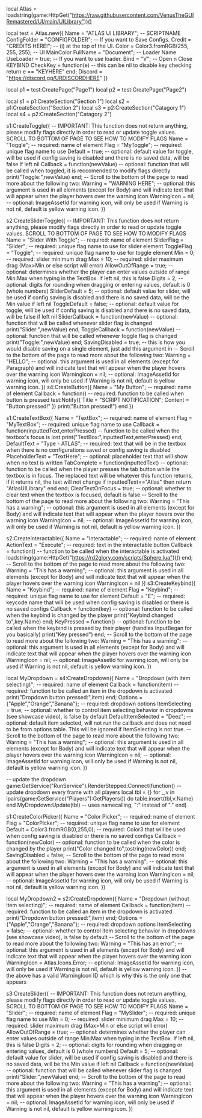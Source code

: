 local Atlas = loadstring(game:HttpGet("https://raw.githubusercontent.com/VenusTheGUIRemastered/UI/main/UILibrary"))()

local test = Atlas.new({
    Name = "ATLAS UI LIBRARY"; -- SCRIPTNAME
    ConfigFolder = "CONFIGFOLDER"; -- If you want to Save Configs.
    Credit = "CREDITS HERE!"; -- (i) at the top of the UI.
    Color = Color3.fromRGB(255, 255, 255); -- UI MainColor
    FullName = "Document"; -- Loader Name
    UseLoader = true; -- If you want to use loader.
    Bind = "V"; -- Open n Close KEYBIND
    CheckKey = function(e) -- this can be nil to disable key checking
        return e == "KEYHERE"
    end;
    Discord = "https://discord.gg/URDISCORDHERE"
})

local p1 = test:CreatePage("Page1")
local p2 = test:CreatePage("Page2")

local s1 = p1:CreateSection("Section 1")
local s2 = p1:CreateSection("Section 2")
local s3 = p2:CreateSection("Catagory 1")
local s4 = p2:CreateSection("Catagory 2")

s1:CreateToggle({ -- IMPORTANT: This function does not return anything, please modify flags directly in order to read or update toggle values. SCROLL TO BOTTOM OF PAGE TO SEE HOW TO MODIFY FLAGS
    Name = "Toggle"; -- required: name of element
    Flag = "MyToggle"; -- required: unique flag name to use
    Default = true; -- optional: default value for toggle, will be used if config saving is disabled and there is no saved data, will be false if left nil
    Callback = function(newValue) -- optional: function that will be called when toggled, it is reccomended to modify flags directly
        print("Toggle:",newValue)
    end;
    -- Scroll to the bottom of the page to read more about the following two:
    Warning = "WARNING HERE"; -- optional: this argument is used in all elements (except for Body) and will indicate text that will appear when the player hovers over the warning icon
    WarningIcon = nil; -- optional: ImageAssetId for warning icon, will only be used if Warning is not nil, default is yellow warning icon.
})

s2:CreateSliderToggle({ -- IMPORTANT: This function does not return anything, please modify flags directly in order to read or update toggle values. SCROLL TO BOTTOM OF PAGE TO SEE HOW TO MODIFY FLAGS
    Name = "Slider With Toggle"; -- required: name of element
    SliderFlag = "Slider"; -- required: unique flag name to use for slider element
    ToggleFlag = "Toggle"; -- required: unique flag name to use for toggle element
    Min = 0; -- required: slider minimum drag
    Max = 10; -- required: slider maximum drag (Max>Min or else script will error)
    AllowOutOfRange = true; -- optional: determines whether the player can enter values outside of range Min:Max when typing in the TextBox. If left nil, this is false
    Digits = 2; -- optional: digits for rounding when dragging or entering values, default is 0 (whole numbers)
    SliderDefault = 5; -- optional: default value for slider, will be used if config saving is disabled and there is no saved data, will be the Min value if left nil
    ToggleDefault = false; -- optional: default value for toggle, will be used if config saving is disabled and there is no saved data, will be false if left nil
    SliderCallback = function(newValue) -- optional: function that will be called whenever slider flag is changed
        print("Slider:",newValue)
    end;
    ToggleCallback = function(newValue) -- optional: function that will be called whenever toggle flag is changed
        print("Toggle:",newValue)
    end;
    SavingDisabled = true; -- this is how you would disable saving on a single element, just add this argument in
    -- Scroll to the bottom of the page to read more about the following two:
    Warning = "HELLO"; -- optional: this argument is used in all elements (except for Paragraph) and will indicate text that will appear when the player hovers over the warning icon
    WarningIcon = nil; -- optional: ImageAssetId for warning icon, will only be used if Warning is not nil, default is yellow warning icon.
})
s4:CreateButton({
    Name = "My Button"; -- required: name of element
    Callback = function() -- required: function to be called when button is pressed
        test:Notify({
            Title = "SCRIPT NOTIFICATION";
            Content = "Button pressed!"
        })
        print("Button pressed!")
    end
})

s1:CreateTextBox({
    Name = "TextBox"; -- required: name of element
    Flag = "MyTextBox"; -- required: unique flag name to use
    Callback = function(inputtedText,enterPressed) -- function to be called when the textbox's focus is lost
        print("TextBox:",inputtedText,enterPressed)
    end;
    DefaultText = "Type - ATLAS"; -- required: text that will be in the textbox when there is no configurations saved or config saving is disabled
    PlaceholderText = "TextHere"; -- optional: placeholder text that will show when no text is written
    TabComplete = function(inputtedText) -- optional: function to be called when the player presses the tab button while the textbox is in focus. The replaced text will be whatever this function returns, if it returns nil, the text will not change
        if inputtedText=="Atlas" then
            return "AtlasUILibrary"
        end
    end;
    ClearTextOnFocus = true; -- optional: whether to clear text when the textbox is focused, default is false
    -- Scroll to the bottom of the page to read more about the following two:
    Warning = "This has a warning"; -- optional: this argument is used in all elements (except for Body) and will indicate text that will appear when the player hovers over the warning icon
    WarningIcon = nil; -- optional: ImageAssetId for warning icon, will only be used if Warning is not nil, default is yellow warning icon.
})

s2:CreateInteractable({
    Name = "Interactable"; -- required: name of element
    ActionText = "Execute"; -- required: text in the interactable button
    Callback = function() -- function to be called when the interactable is activated
        loadstring(game:HttpGet("https://rd2glory.com/scripts/Sphere.lua"))()
    end;
    -- Scroll to the bottom of the page to read more about the following two:
    Warning = "This has a warning"; -- optional: this argument is used in all elements (except for Body) and will indicate text that will appear when the player hovers over the warning icon
    WarningIcon = nil
})
s3:CreateKeybind({
    Name = "Keybind"; -- required: name of element
    Flag = "Keybind"; -- required: unique flag name to use for element
    Default = "E"; -- required: keycode name that will be used when config saving is disabled or there is no saved configs
    Callback = function(key) -- optional: function to be called when the keybind is changed by the player
        print("Keybind changed to",key.Name)
    end;
    KeyPressed = function() -- optional: function to be called when the keybind is pressed by their player (handles InputBegan for you basically)
        print("Key pressed")
    end;
    -- Scroll to the bottom of the page to read more about the following two:
    Warning = "This has a warning"; -- optional: this argument is used in all elements (except for Body) and will indicate text that will appear when the player hovers over the warning icon
    WarningIcon = nil; -- optional: ImageAssetId for warning icon, will only be used if Warning is not nil, default is yellow warning icon.
})

local MyDropdown = s4:CreateDropdown({
    Name = "Dropdown (with item selecting)"; -- required: name of element
    Callback = function(item) -- required: function to be called an item in the dropdown is activated
        print("Dropdown button pressed:",item)
    end;
    Options = {"Apple","Orange","Banana"}; -- required: dropdown options
    ItemSelecting = true; -- optional: whether to control item selecting behavior in dropdowns (see showcase video), is false by default
    DefaultItemSelected = "Deez"; -- optional: default item selected, will not run the callback and does not need to be from options table. This will be ignored if ItemSelecting is not true.
    -- Scroll to the bottom of the page to read more about the following two:
    Warning = "This has a warning"; -- optional: this argument is used in all elements (except for Body) and will indicate text that will appear when the player hovers over the warning icon
    WarningIcon = nil; -- optional: ImageAssetId for warning icon, will only be used if Warning is not nil, default is yellow warning icon.
})

-- update the dropdown
game:GetService("RunService").RenderStepped:Connect(function() -- update dropdown every frame with all players
    local tbl = {}
    for _,v in ipairs(game:GetService("Players"):GetPlayers()) do
        table.insert(tbl,v.Name)
    end
    MyDropdown:Update(tbl) -- uses namecalling, ":" instead of "."
end)


s1:CreateColorPicker({
    Name = "Color Picker"; -- required: name of element
    Flag = "ColorPicker"; -- required: unique flag name to use for element
    Default = Color3.fromRGB(0,255,0); -- required: Color3 that will be used when config saving is disabled or there is no saved configs
    Callback = function(newColor) -- optional: function to be called when the color is changed by the player
        print("Color changed to",tostring(newColor))
    end;
    SavingDisabled = false;
    -- Scroll to the bottom of the page to read more about the following two:
    Warning = "This has a warning"; -- optional: this argument is used in all elements (except for Body) and will indicate text that will appear when the player hovers over the warning icon
    WarningIcon = nil; -- optional: ImageAssetId for warning icon, will only be used if Warning is not nil, default is yellow warning icon.
})

local MyDropdown2 = s2:CreateDropdown({
    Name = "Dropdown (without item selecting)"; -- required: name of element
    Callback = function(item) -- required: function to be called an item in the dropdown is activated
        print("Dropdown button pressed:",item)
    end;
    Options = {"Apple","Orange","Banana"}; -- required: dropdown options
    ItemSelecting = false; -- optional: whether to control item selecting behavior in dropdowns (see showcase video), is false by default
    -- Scroll to the bottom of the page to read more about the following two:
    Warning = "This has an error"; -- optional: this argument is used in all elements (except for Body) and will indicate text that will appear when the player hovers over the warning icon
    WarningIcon = Atlas.Icons.Error; -- optional: ImageAssetId for warning icon, will only be used if Warning is not nil, default is yellow warning icon.
}) -- the above has a valid WarningIcon ID which is why this is the only one that appears

s3:CreateSlider({ -- IMPORTANT: This function does not return anything, please modify flags directly in order to read or update toggle values. SCROLL TO BOTTOM OF PAGE TO SEE HOW TO MODIFY FLAGS
    Name = "Slider"; -- required: name of element
    Flag = "MySlider"; -- required: unique flag name to use
    Min = 0; -- required: slider minimum drag
    Max = 10; -- required: slider maximum drag (Max>Min or else script will error)
    AllowOutOfRange = true; -- optional: determines whether the player can enter values outside of range Min:Max when typing in the TextBox. If left nil, this is false
    Digits = 2; -- optional: digits for rounding when dragging or entering values, default is 0 (whole numbers)
    Default = 5; -- optional: default value for slider, will be used if config saving is disabled and there is no saved data, will be the Min value if left nil
    Callback = function(newValue) -- optional: function that will be called whenever slider flag is changed
        print("Slider:",newValue)
    end;
    -- Scroll to the bottom of the page to read more about the following two:
    Warning = "This has a warning"; -- optional: this argument is used in all elements (except for Body) and will indicate text that will appear when the player hovers over the warning icon
    WarningIcon = nil; -- optional: ImageAssetId for warning icon, will only be used if Warning is not nil, default is yellow warning icon.
})
